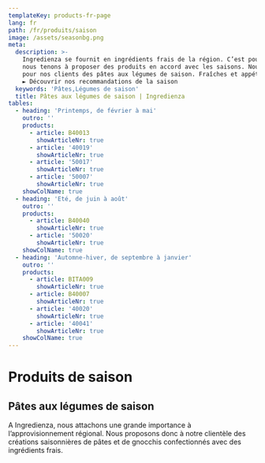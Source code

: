 ```yaml
---
templateKey: products-fr-page
lang: fr
path: /fr/produits/saison
image: /assets/seasonbg.png
meta:
  description: >-
    Ingredienza se fournit en ingrédients frais de la région. C’est pourquoi
    nous tenons à proposer des produits en accord avec les saisons. Nous créons
    pour nos clients des pâtes aux légumes de saison. Fraîches et appétissantes.
    ► Découvrir nos recommandations de la saison
  keywords: 'Pâtes,Légumes de saison'
  title: Pâtes aux légumes de saison | Ingredienza
tables:
  - heading: 'Printemps, de février à mai'
    outro: ''
    products:
      - article: B40013
        showArticleNr: true
      - article: '40019'
        showArticleNr: true
      - article: '50017'
        showArticleNr: true
      - article: '50007'
        showArticleNr: true
    showColName: true
  - heading: 'Eté, de juin à août'
    outro: ''
    products:
      - article: B40040
        showArticleNr: true
      - article: '50020'
        showArticleNr: true
    showColName: true
  - heading: 'Automne-hiver, de septembre à janvier'
    outro: ''
    products:
      - article: BITA009
        showArticleNr: true
      - article: B40007
        showArticleNr: true
      - article: '40020'
        showArticleNr: true
      - article: '40041'
        showArticleNr: true
    showColName: true
---
```

 
# Produits de saison 

## Pâtes aux légumes de saison 

A Ingredienza, nous attachons une grande importance à l’approvisionnement
régional. Nous proposons donc à notre clientèle des créations saisonnières de
pâtes et de gnocchis confectionnés avec des ingrédients frais.
